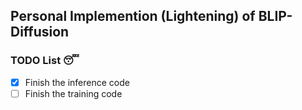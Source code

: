 ## Personal Implemention (Lightening) of BLIP-Diffusion

### TODO List :sleeping:

- [x] Finish the inference code
- [ ] Finish the training code